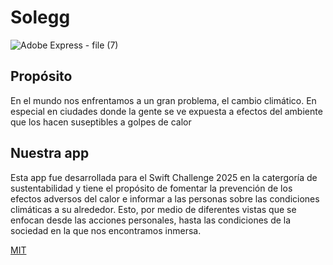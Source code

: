 # Solegg 
![Adobe Express - file (7)](https://github.com/user-attachments/assets/d720e59b-beac-4d1c-ac92-5d88ab628977)
## Propósito
En el mundo nos enfrentamos a un gran problema, el cambio climático. En especial en ciudades donde la gente se ve expuesta a efectos del ambiente que los hacen suseptibles a golpes de calor
## Nuestra app 
Esta app fue desarrollada para el Swift Challenge 2025 en la catergoría de sustentabilidad y tiene el propósito de fomentar la prevención de los efectos adversos del calor e informar a las personas sobre las condiciones climáticas a su alrededor. Esto, por medio de diferentes vistas que se enfocan desde las acciones personales, hasta las condiciones de la sociedad en la que nos encontramos inmersa.


[MIT](https://choosealicense.com/licenses/mit/)

